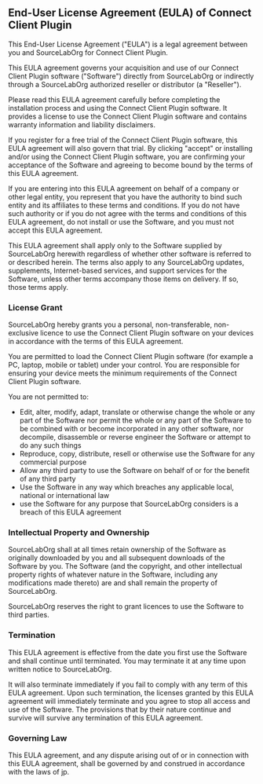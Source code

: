 End-User License Agreement (EULA) of Connect Client Plugin
--------------------------------------------------------------

This End-User License Agreement ("EULA") is a legal agreement between you and SourceLabOrg for Connect Client Plugin.

This EULA agreement governs your acquisition and use of our Connect Client Plugin software ("Software") directly from SourceLabOrg or indirectly through a SourceLabOrg authorized reseller or distributor (a "Reseller").

Please read this EULA agreement carefully before completing the installation process and using the Connect Client Plugin software. It provides a license to use the Connect Client Plugin software and contains warranty information and liability disclaimers.

If you register for a free trial of the Connect Client Plugin software, this EULA agreement will also govern that trial. By clicking "accept" or installing and/or using the Connect Client Plugin software, you are confirming your acceptance of the Software and agreeing to become bound by the terms of this EULA agreement.

If you are entering into this EULA agreement on behalf of a company or other legal entity, you represent that you have the authority to bind such entity and its affiliates to these terms and conditions. If you do not have such authority or if you do not agree with the terms and conditions of this EULA agreement, do not install or use the Software, and you must not accept this EULA agreement.

This EULA agreement shall apply only to the Software supplied by SourceLabOrg herewith regardless of whether other software is referred to or described herein. The terms also apply to any SourceLabOrg updates, supplements, Internet-based services, and support services for the Software, unless other terms accompany those items on delivery. If so, those terms apply.

### License Grant

SourceLabOrg hereby grants you a personal, non-transferable, non-exclusive licence to use the Connect Client Plugin software on your devices in accordance with the terms of this EULA agreement.

You are permitted to load the Connect Client Plugin software (for example a PC, laptop, mobile or tablet) under your control. You are responsible for ensuring your device meets the minimum requirements of the Connect Client Plugin software.

You are not permitted to:

-   Edit, alter, modify, adapt, translate or otherwise change the whole or any part of the Software nor permit the whole or any part of the Software to be combined with or become incorporated in any other software, nor decompile, disassemble or reverse engineer the Software or attempt to do any such things
-   Reproduce, copy, distribute, resell or otherwise use the Software for any commercial purpose
-   Allow any third party to use the Software on behalf of or for the benefit of any third party
-   Use the Software in any way which breaches any applicable local, national or international law
-   use the Software for any purpose that SourceLabOrg considers is a breach of this EULA agreement

### Intellectual Property and Ownership

SourceLabOrg shall at all times retain ownership of the Software as originally downloaded by you and all subsequent downloads of the Software by you. The Software (and the copyright, and other intellectual property rights of whatever nature in the Software, including any modifications made thereto) are and shall remain the property of SourceLabOrg.

SourceLabOrg reserves the right to grant licences to use the Software to third parties.

### Termination

This EULA agreement is effective from the date you first use the Software and shall continue until terminated. You may terminate it at any time upon written notice to SourceLabOrg.

It will also terminate immediately if you fail to comply with any term of this EULA agreement. Upon such termination, the licenses granted by this EULA agreement will immediately terminate and you agree to stop all access and use of the Software. The provisions that by their nature continue and survive will survive any termination of this EULA agreement.

### Governing Law

This EULA agreement, and any dispute arising out of or in connection with this EULA agreement, shall be governed by and construed in accordance with the laws of jp.
